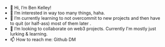 - 👋 Hi, I’m Ben Kelley!
- 👀 I’m interested in way too many things, haha.
- 🌱 I’m currently learning to not overcommit to new projects and then have to quit (or half-ass) most of them later .
- 💞️ I’m looking to collaborate on web3 projects. Currently I'm mostly just lurking & learning. 
- 📫 How to reach me: Github DM
